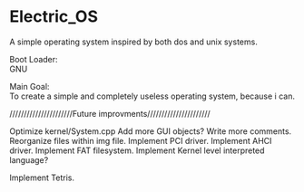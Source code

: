 # Electric_OS  
  
A simple operating system inspired by both dos and unix systems.  

Boot Loader:  
GNU  
  
Main Goal:  
To create a simple and completely useless operating system, because i can.  
  
//////////////////////Future improvments//////////////////////   
  
Optimize kernel/System.cpp
Add more GUI objects?
Write more comments.
Reorganize files within img file.
Implement PCI driver.
Implement AHCI driver.
Implement FAT filesystem.
Implement Kernel level interpreted language?

Implement Tetris.
